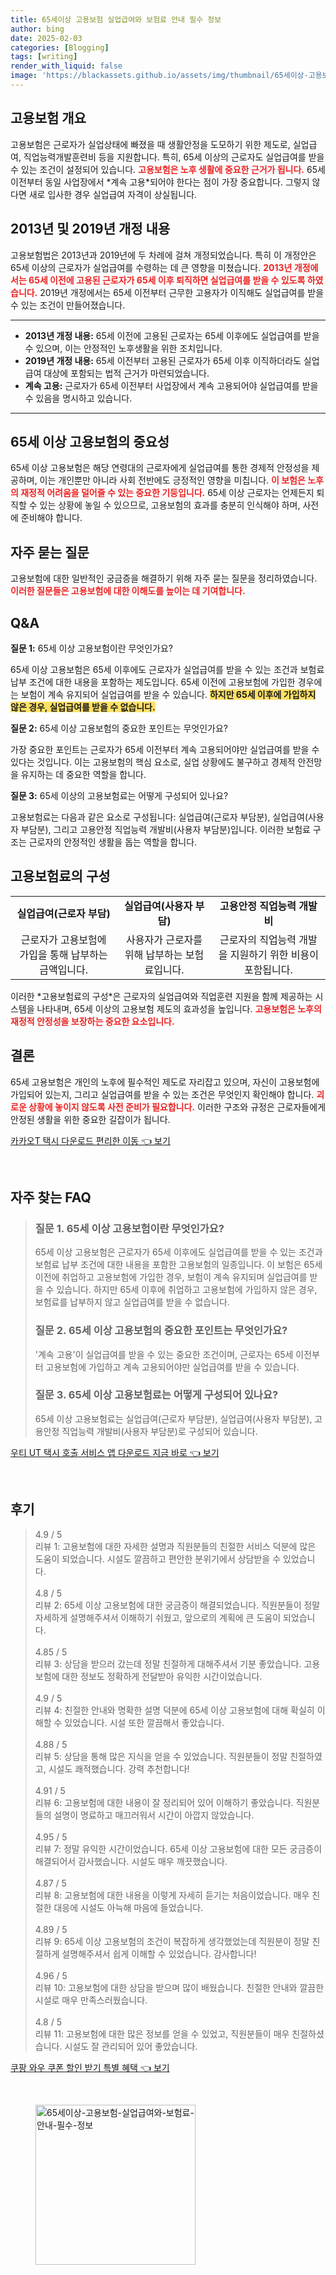 ```yaml
---
title: 65세이상 고용보험 실업급여와 보험료 안내 필수 정보
author: bing
date: 2025-02-03
categories: [Blogging]
tags: [writing]
render_with_liquid: false
image: 'https://blackassets.github.io/assets/img/thumbnail/65세이상-고용보험-실업급여와-보험료-안내-필수-정보.webp'
---
```



<h2 id='고용보험 개요'>고용보험 개요</h2>

<p>고용보험은 근로자가 실업상태에 빠졌을 때 생활안정을 도모하기 위한 제도로, 실업급여, 직업능력개발훈련비 등을 지원합니다. 특히, 65세 이상의 근로자도 실업급여를 받을 수 있는 조건이 설정되어 있습니다. <b><span style="color: #ee2323;">고용보험은 노후 생활에 중요한 근거가 됩니다.</span></b> 65세 이전부터 동일 사업장에서 *계속 고용*되어야 한다는 점이 가장 중요합니다. 그렇지 않다면 새로 입사한 경우 실업급여 자격이 상실됩니다.</p>

<h2 id='2013년 및 2019년 개정 내용'>2013년 및 2019년 개정 내용</h2>

<p>고용보험법은 2013년과 2019년에 두 차례에 걸쳐 개정되었습니다. 특히 이 개정안은 65세 이상의 근로자가 실업급여를 수령하는 데 큰 영향을 미쳤습니다. <b><span style="color: #ee2323;">2013년 개정에서는 65세 이전에 고용된 근로자가 65세 이후 퇴직하면 실업급여를 받을 수 있도록 하였습니다.</span></b> 2019년 개정에서는 65세 이전부터 근무한 고용자가 이직해도 실업급여를 받을 수 있는 조건이 만들어졌습니다.</p>

<hr />

<ul>
    <li><b>2013년 개정 내용:</b> 65세 이전에 고용된 근로자는 65세 이후에도 실업급여를 받을 수 있으며, 이는 안정적인 노후생활을 위한 조치입니다.</li>
    <li><b>2019년 개정 내용:</b> 65세 이전부터 고용된 근로자가 65세 이후 이직하더라도 실업급여 대상에 포함되는 법적 근거가 마련되었습니다.</li>
    <li><b>계속 고용:</b> 근로자가 65세 이전부터 사업장에서 계속 고용되어야 실업급여를 받을 수 있음을 명시하고 있습니다.</li>
</ul>

<hr />

<h2 id='65세 이상 고용보험의 중요성'>65세 이상 고용보험의 중요성</h2>

<p>65세 이상 고용보험은 해당 연령대의 근로자에게 실업급여를 통한 경제적 안정성을 제공하며, 이는 개인뿐만 아니라 사회 전반에도 긍정적인 영향을 미칩니다. <b><span style="color: #ee2323;">이 보험은 노후의 재정적 어려움을 덜어줄 수 있는 중요한 기둥입니다.</span></b> 65세 이상 근로자는 언제든지 퇴직할 수 있는 상황에 놓일 수 있으므로, 고용보험의 효과를 충분히 인식해야 하며, 사전에 준비해야 합니다.</p>

<h2 id='자주 묻는 질문'>자주 묻는 질문</h2>

<p>고용보험에 대한 일반적인 궁금증을 해결하기 위해 자주 묻는 질문을 정리하였습니다. <b><span style="color: #ee2323;">이러한 질문들은 고용보험에 대한 이해도를 높이는 데 기여합니다.</span></b></p>

<h2 id='Q&A'>Q&A</h2>

<p><b>질문 1:</b> 65세 이상 고용보험이란 무엇인가요?</p>

<p>65세 이상 고용보험은 65세 이후에도 근로자가 실업급여를 받을 수 있는 조건과 보험료 납부 조건에 대한 내용을 포함하는 제도입니다. 65세 이전에 고용보험에 가입한 경우에는 보험이 계속 유지되어 실업급여를 받을 수 있습니다. <b><span style="background-color: #ffe066;">하지만 65세 이후에 가입하지 않은 경우, 실업급여를 받을 수 없습니다.</span></b></p>

<p><b>질문 2:</b> 65세 이상 고용보험의 중요한 포인트는 무엇인가요?</p>

<p>가장 중요한 포인트는 근로자가 65세 이전부터 계속 고용되어야만 실업급여를 받을 수 있다는 것입니다. 이는 고용보험의 핵심 요소로, 실업 상황에도 불구하고 경제적 안전망을 유지하는 데 중요한 역할을 합니다.</p>

<p><b>질문 3:</b> 65세 이상의 고용보험료는 어떻게 구성되어 있나요?</p>

<p>고용보험료는 다음과 같은 요소로 구성됩니다: 실업급여(근로자 부담분), 실업급여(사용자 부담분), 그리고 고용안정 직업능력 개발비(사용자 부담분)입니다. 이러한 보험료 구조는 근로자의 안정적인 생활을 돕는 역할을 합니다.</p>

<h2 id='고용보험료의 구성'>고용보험료의 구성</h2>

<table>
    <tr>
        <td style="text-align: center; height: 17px;"><b>실업급여(근로자 부담)</b></td>
        <td style="text-align: center; height: 17px;"><b>실업급여(사용자 부담)</b></td>
        <td style="text-align: center; height: 17px;"><b>고용안정 직업능력 개발비</b></td>
    </tr>
    <tr>
        <td style="text-align: center; height: 17px;">근로자가 고용보험에 가입을 통해 납부하는 금액입니다.</td>
        <td style="text-align: center; height: 17px;">사용자가 근로자를 위해 납부하는 보험료입니다.</td>
        <td style="text-align: center; height: 17px;">근로자의 직업능력 개발을 지원하기 위한 비용이 포함됩니다.</td>
    </tr>
</table>

<p>이러한 *고용보험료의 구성*은 근로자의 실업급여와 직업훈련 지원을 함께 제공하는 시스템을 나타내며, 65세 이상의 고용보험 제도의 효과성을 높입니다. <b><span style="color: #ee2323;">고용보험은 노후의 재정적 안정성을 보장하는 중요한 요소입니다.</span></b></p>

<h2 id='결론'>결론</h2>

<p>65세 고용보험은 개인의 노후에 필수적인 제도로 자리잡고 있으며, 자신이 고용보험에 가입되어 있는지, 그리고 실업급여를 받을 수 있는 조건은 무엇인지 확인해야 합니다. <b><span style="color: #ee2323;">괴로운 상황에 놓이지 않도록 사전 준비가 필요합니다.</span></b> 이러한 구조와 규정은 근로자들에게 안정된 생활을 위한 중요한 길잡이가 됩니다.</p>


<p><a class="click-button" title="카카오T 택시 다운로드 편리한 이동" href="https://blackassets.github.io/posts/%EC%B9%B4%EC%B9%B4%EC%98%A4T-%ED%83%9D%EC%8B%9C-%EB%8B%A4%EC%9A%B4%EB%A1%9C%EB%93%9C-%ED%8E%B8%EB%A6%AC%ED%95%9C-%EC%9D%B4%EB%8F%99/" rel="dofollow">카카오T 택시 다운로드 편리한 이동 👈 보기</a></p><br>
<h2 id='자주_찾는_FAQ'>자주 찾는 FAQ</h2>
<div itemscope="" itemtype="https://schema.org/FAQPage"> 
<blockquote> 
<div itemscope="" itemprop="mainEntity" itemtype="https://schema.org/Question"> 
<h3 itemprop="name">질문 1. 65세 이상 고용보험이란 무엇인가요?</h3> 
<div itemscope="" itemprop="acceptedAnswer" itemtype="https://schema.org/Answer"> 
<span itemprop="text"> 
<p>65세 이상 고용보험은 근로자가 65세 이후에도 실업급여를 받을 수 있는 조건과 보험료 납부 조건에 대한 내용을 포함한 고용보험의 일종입니다. 이 보험은 65세 이전에 취업하고 고용보험에 가입한 경우, 보험이 계속 유지되며 실업급여를 받을 수 있습니다. 하지만 65세 이후에 취업하고 고용보험에 가입하지 않은 경우, 보험료를 납부하지 않고 실업급여를 받을 수 없습니다.</p> 
</span> 
</div> 
</div> 
<div itemscope="" itemprop="mainEntity" itemtype="https://schema.org/Question"> 
<h3 itemprop="name">질문 2. 65세 이상 고용보험의 중요한 포인트는 무엇인가요?</h3> 
<div itemscope="" itemprop="acceptedAnswer" itemtype="https://schema.org/Answer"> 
<span itemprop="text"> 
<p>'계속 고용'이 실업급여를 받을 수 있는 중요한 조건이며, 근로자는 65세 이전부터 고용보험에 가입하고 계속 고용되어야만 실업급여를 받을 수 있습니다.</p> 
</span> 
</div> 
</div> 
<div itemscope="" itemprop="mainEntity" itemtype="https://schema.org/Question"> 
<h3 itemprop="name">질문 3. 65세 이상 고용보험료는 어떻게 구성되어 있나요?</h3> 
<div itemscope="" itemprop="acceptedAnswer" itemtype="https://schema.org/Answer"> 
<span itemprop="text"> 
<p>65세 이상 고용보험료는 실업급여(근로자 부담분), 실업급여(사용자 부담분), 고용안정 직업능력 개발비(사용자 부담분)로 구성되어 있습니다.</p> 
</span> 
</div> 
</div> 
</blockquote> 
</div>
<p><a class="click-button" title="우티 UT 택시 호출 서비스 앱 다운로드 지금 바로" href="https://blackassets.github.io/posts/%EC%9A%B0%ED%8B%B0-UT-%ED%83%9D%EC%8B%9C-%ED%98%B8%EC%B6%9C-%EC%84%9C%EB%B9%84%EC%8A%A4-%EC%95%B1-%EB%8B%A4%EC%9A%B4%EB%A1%9C%EB%93%9C-%EC%A7%80%EA%B8%88-%EB%B0%94%EB%A1%9C/" rel="dofollow">우티 UT 택시 호출 서비스 앱 다운로드 지금 바로 👈 보기</a></p><br>
<h2 id='후기'>후기</h2>
<div itemscope itemtype="https://schema.org/Product">
  <blockquote>
  <div itemprop="review" itemscope itemtype="https://schema.org/Review">
      <div itemprop="reviewRating" itemscope itemtype="https://schema.org/Rating"> <span itemprop="ratingValue">4.9</span> / <span itemprop="bestRating">5</span> </div>
      <span itemprop="reviewBody">리뷰 1: 고용보험에 대한 자세한 설명과 직원분들의 친절한 서비스 덕분에 많은 도움이 되었습니다. 시설도 깔끔하고 편안한 분위기에서 상담받을 수 있었습니다.</span>
  </div>
  <br>
  <div itemprop="review" itemscope itemtype="https://schema.org/Review">
      <div itemprop="reviewRating" itemscope itemtype="https://schema.org/Rating"> <span itemprop="ratingValue">4.8</span> / <span itemprop="bestRating">5</span> </div>
      <span itemprop="reviewBody">리뷰 2: 65세 이상 고용보험에 대한 궁금증이 해결되었습니다. 직원분들이 정말 자세하게 설명해주셔서 이해하기 쉬웠고, 앞으로의 계획에 큰 도움이 되었습니다.</span>
  </div>
  <br>
  <div itemprop="review" itemscope itemtype="https://schema.org/Review">
      <div itemprop="reviewRating" itemscope itemtype="https://schema.org/Rating"> <span itemprop="ratingValue">4.85</span> / <span itemprop="bestRating">5</span> </div>
      <span itemprop="reviewBody">리뷰 3: 상담을 받으러 갔는데 정말 친절하게 대해주셔서 기분 좋았습니다. 고용보험에 대한 정보도 정확하게 전달받아 유익한 시간이었습니다.</span>
  </div>
  <br>
  <div itemprop="review" itemscope itemtype="https://schema.org/Review">
      <div itemprop="reviewRating" itemscope itemtype="https://schema.org/Rating"> <span itemprop="ratingValue">4.9</span> / <span itemprop="bestRating">5</span> </div>
      <span itemprop="reviewBody">리뷰 4: 친절한 안내와 명확한 설명 덕분에 65세 이상 고용보험에 대해 확실히 이해할 수 있었습니다. 시설 또한 깔끔해서 좋았습니다.</span>
  </div>
  <br>
  <div itemprop="review" itemscope itemtype="https://schema.org/Review">
      <div itemprop="reviewRating" itemscope itemtype="https://schema.org/Rating"> <span itemprop="ratingValue">4.88</span> / <span itemprop="bestRating">5</span> </div>
      <span itemprop="reviewBody">리뷰 5: 상담을 통해 많은 지식을 얻을 수 있었습니다. 직원분들이 정말 친절하였고, 시설도 쾌적했습니다. 강력 추천합니다!</span>
  </div>
  <br>
  <div itemprop="review" itemscope itemtype="https://schema.org/Review">
      <div itemprop="reviewRating" itemscope itemtype="https://schema.org/Rating"> <span itemprop="ratingValue">4.91</span> / <span itemprop="bestRating">5</span> </div>
      <span itemprop="reviewBody">리뷰 6: 고용보험에 대한 내용이 잘 정리되어 있어 이해하기 좋았습니다. 직원분들의 설명이 명료하고 매끄러워서 시간이 아깝지 않았습니다.</span>
  </div>
  <br>
  <div itemprop="review" itemscope itemtype="https://schema.org/Review">
      <div itemprop="reviewRating" itemscope itemtype="https://schema.org/Rating"> <span itemprop="ratingValue">4.95</span> / <span itemprop="bestRating">5</span> </div>
      <span itemprop="reviewBody">리뷰 7: 정말 유익한 시간이었습니다. 65세 이상 고용보험에 대한 모든 궁금증이 해결되어서 감사했습니다. 시설도 매우 깨끗했습니다.</span>
  </div>
  <br>
  <div itemprop="review" itemscope itemtype="https://schema.org/Review">
      <div itemprop="reviewRating" itemscope itemtype="https://schema.org/Rating"> <span itemprop="ratingValue">4.87</span> / <span itemprop="bestRating">5</span> </div>
      <span itemprop="reviewBody">리뷰 8: 고용보험에 대한 내용을 이렇게 자세히 듣기는 처음이었습니다. 매우 친절한 대응에 시설도 아늑해 마음에 들었습니다.</span>
  </div>
  <br>
  <div itemprop="review" itemscope itemtype="https://schema.org/Review">
      <div itemprop="reviewRating" itemscope itemtype="https://schema.org/Rating"> <span itemprop="ratingValue">4.89</span> / <span itemprop="bestRating">5</span> </div>
      <span itemprop="reviewBody">리뷰 9: 65세 이상 고용보험의 조건이 복잡하게 생각했었는데 직원분이 정말 친절하게 설명해주셔서 쉽게 이해할 수 있었습니다. 감사합니다!</span>
  </div>
  <br>
  <div itemprop="review" itemscope itemtype="https://schema.org/Review">
      <div itemprop="reviewRating" itemscope itemtype="https://schema.org/Rating"> <span itemprop="ratingValue">4.96</span> / <span itemprop="bestRating">5</span> </div>
      <span itemprop="reviewBody">리뷰 10: 고용보험에 대한 상담을 받으며 많이 배웠습니다. 친절한 안내와 깔끔한 시설로 매우 만족스러웠습니다.</span>
  </div>
  <br>
  <div itemprop="review" itemscope itemtype="https://schema.org/Review">
      <div itemprop="reviewRating" itemscope itemtype="https://schema.org/Rating"> <span itemprop="ratingValue">4.8</span> / <span itemprop="bestRating">5</span> </div>
      <span itemprop="reviewBody">리뷰 11: 고용보험에 대한 많은 정보를 얻을 수 있었고, 직원분들이 매우 친절하셨습니다. 시설도 잘 관리되어 있어 좋았습니다.</span>
  </div>
  </blockquote>
</div>
<p><a class="click-button" title="쿠팡 와우 쿠폰 할인 받기 특별 혜택" href="https://blackassets.github.io/posts/%EC%BF%A0%ED%8C%A1-%EC%99%80%EC%9A%B0-%EC%BF%A0%ED%8F%B0-%ED%95%A0%EC%9D%B8-%EB%B0%9B%EA%B8%B0-%ED%8A%B9%EB%B3%84-%ED%98%9C%ED%83%9D/" rel="dofollow">쿠팡 와우 쿠폰 할인 받기 특별 혜택 👈 보기</a></p><br>
<figure class="image"><img src="https://blackassets.github.io/assets/img/thumbnail/65세이상-고용보험-실업급여와-보험료-안내-필수-정보.webp" alt="65세이상-고용보험-실업급여와-보험료-안내-필수-정보" width="256" height="256"></figure>
